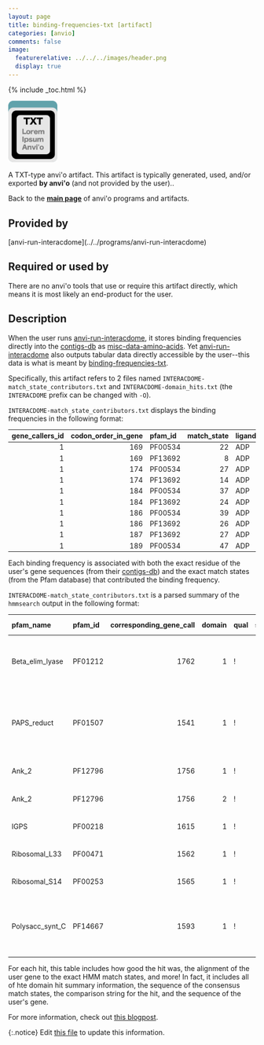 ```yaml
---
layout: page
title: binding-frequencies-txt [artifact]
categories: [anvio]
comments: false
image:
  featurerelative: ../../../images/header.png
  display: true
---
```



{% include _toc.html %}


<img src="../../images/icons/TXT.png" alt="TXT" style="width:100px; border:none" />

A TXT-type anvi'o artifact. This artifact is typically generated, used, and/or exported **by anvi'o** (and not provided by the user)..

Back to the **[main page](../../)** of anvi'o programs and artifacts.

## Provided by


<p style="text-align: left" markdown="1"><span class="artifact-p">[anvi-run-interacdome](../../programs/anvi-run-interacdome)</span></p>


## Required or used by


There are no anvi'o tools that use or require this artifact directly, which means it is most likely an end-product for the user.


## Description

When the user runs <span class="artifact-n">[anvi-run-interacdome](/software/anvio/help/7/programs/anvi-run-interacdome)</span>, it stores binding frequencies directly into the <span class="artifact-n">[contigs-db](/software/anvio/help/7/artifacts/contigs-db)</span> as <span class="artifact-n">[misc-data-amino-acids](/software/anvio/help/7/artifacts/misc-data-amino-acids)</span>. Yet <span class="artifact-n">[anvi-run-interacdome](/software/anvio/help/7/programs/anvi-run-interacdome)</span> also outputs tabular data directly accessible by the user--this data is what is meant by <span class="artifact-n">[binding-frequencies-txt](/software/anvio/help/7/artifacts/binding-frequencies-txt)</span>.

Specifically, this artifact refers to 2 files named `INTERACDOME-match_state_contributors.txt` and `INTERACDOME-domain_hits.txt` (the `INTERACDOME` prefix can be changed with `-O`). 

`INTERACDOME-match_state_contributors.txt` displays the binding frequencies in the following format:

|   gene_callers_id |   codon_order_in_gene | pfam_id   |   match_state | ligand   |   binding_freq |
|------------------:|----------------------:|:----------|--------------:|:---------|---------------:|
|                 1 |                   169 | PF00534   |            22 | ADP      |      0.687948  |
|                 1 |                   169 | PF13692   |             8 | ADP      |      0.595441  |
|                 1 |                   174 | PF00534   |            27 | ADP      |      0.735759  |
|                 1 |                   174 | PF13692   |            14 | ADP      |      0.595441  |
|                 1 |                   184 | PF00534   |            37 | ADP      |      0.0697656 |
|                 1 |                   184 | PF13692   |            24 | ADP      |      0.101399  |
|                 1 |                   186 | PF00534   |            39 | ADP      |      0.0697656 |
|                 1 |                   186 | PF13692   |            26 | ADP      |      0.101399  |
|                 1 |                   187 | PF13692   |            27 | ADP      |      0.201761  |
|                 1 |                   189 | PF00534   |            47 | ADP      |      0.0697656 |

Each binding frequency is associated with both the exact residue of the user's gene sequences (from their <span class="artifact-n">[contigs-db](/software/anvio/help/7/artifacts/contigs-db)</span>) and the exact match states (from the Pfam database) that contributed the binding frequency. 

`INTERACDOME-match_state_contributors.txt` is a parsed summary of the `hmmsearch` output in the following format:


| pfam_name       | pfam_id   |   corresponding_gene_call |   domain | qual   |   score |   bias |   c-evalue |   i-evalue |   hmm_start |   hmm_stop | hmm_bounds   |   ali_start |   ali_stop | ali_bounds   |   env_start |   env_stop | env_bounds   |   mean_post_prob | match_state_align                                                                                                                                                                                                     | comparison_align                                                                                                                                                                                                      | sequence_align                                                                                                                                                                                                        |   version |
|:----------------|:----------|--------------------------:|---------:|:-------|--------:|-------:|-----------:|-----------:|------------:|-----------:|:-------------|------------:|-----------:|:-------------|------------:|-----------:|:-------------|-----------------:|:----------------------------------------------------------------------------------------------------------------------------------------------------------------------------------------------------------------------|:----------------------------------------------------------------------------------------------------------------------------------------------------------------------------------------------------------------------|:----------------------------------------------------------------------------------------------------------------------------------------------------------------------------------------------------------------------|----------:|
| Beta_elim_lyase | PF01212   |                      1762 |        1 | !      |    20.9 |    0.1 |    1e-08   |    3.5e-06 |          33 |        169 | ..           |          44 |        177 | ..           |          34 |        215 | ..           |             0.72 | tvnrLedavaelfgke..aalfvpqGtaAnsill.kill.qr..geevivtepahihfdetgaiaelagvklrdlknkeaGkmdlekleaaikevgaheekiklisltvTnntagGqvvsleelrevaaiakkygiplhlDgA                                                                       | ++  +++ael+      + f+  Gt +++  l  + + +r  g+ +i++   h   +et    +  g +l  ++ +++G +++e+l+++i++     e i + +++v n+   G++ +++e+ ev  +a+  +i++h+D+                                                                          | LLQQARKQIAELINVSanEIYFTSGGTEGDNWVLkGTAIeKRefGNHIIISAVEHPAVTETAEQLVELGFELSYAPVDKEGRVKVEELQKLIRK-----ETILVSVMAVNNE--VGTIQPIKEISEV--LAEFPKIHFHVDAV                                                                       |        20 |
| PAPS_reduct     | PF01507   |                      1541 |        1 | !      |    36.1 |    0.1 |    3.6e-13 |    1.3e-10 |           2 |        164 | ..           |          21 |        231 | ..           |          20 |        234 | ..           |             0.79 | lvvsvsgGkdslVllhLalkafkpv....pvvfvdtghefpetiefvdeleeryglrlkvyepeeevaekinaekhgs.slyee.aaeriaKveplkk.................................aLekldedall..tGaRrdesksraklpiveidedfek.........slrvfPllnWteedvwqyilrenipynpLydqgfr | + +s+sgGkds  +++La  + ++      ++ ++ + ++  t++f++++e+  +++ +++     ++++ + + +++ + +   + e+ +   p  k                                   e++ ++a+   +G+R++es +r++     +++ +++          + ++Pl++W+  d+w+   + +++yn +y++ ++ | VYFSFSGGKDSGLMVQLANLVAEKLdrnfDLLILNIEANYTATVDFIKKIEQLPRVKNIYHFCLPFFEDNNTSFFQPQwKMWDPsEKEKWIHSLP--KnaitleniddglkkyyslsngnpdrflryfqnwYKEQYPQSAIScgVGIRAQESLHRHSAVTKGENKYKNRcwinitlegNILFYPLFDWKVGDIWAATFKCELEYNYIYEKMYK |        18 |
| Ank_2           | PF12796   |                      1756 |        1 | !      |    32.2 |    0   |    6.7e-12 |    2.3e-09 |          29 |         84 | .]           |          74 |        135 | ..           |          53 |        135 | ..           |             0.85 | aLhyAakngnleivklLle...h.a..adndgrtpLhyAarsghleivklLlekgadinlkd                                                                                                                                                        | aL  Aa + +++ vk +l+   + +  +d +g+tpL +A+ ++ +ei+k L+++gadinl++                                                                                                                                                        | ALLEAANQRDTKKVKEILQdttYqVdeVDTEGNTPLNIAVHNNDIEIAKALIDRGADINLQN                                                                                                                                                        |         6 |
| Ank_2           | PF12796   |                      1756 |        2 | !      |    28.5 |    0   |    9.5e-11 |    3.3e-08 |          22 |         75 | ..           |         199 |        265 | ..           |         195 |        267 | .]           |             0.76 | pn..k.ngktaLhyAak..ngnl...eivklLleha.....adndgrtpLhyAarsghleivklLle                                                                                                                                                   | ++  + +g taL+ A+   +gn    +ivklL+e++      dn+grt++ yA ++g++ei k+L +                                                                                                                                                   | IDfqNdFGYTALIEAVGlrEGNQlyqDIVKLLMENGadqsiKDNSGRTAMDYANQKGYTEISKILAQ                                                                                                                                                   |         6 |
| IGPS            | PF00218   |                      1615 |        1 | !      |    20.6 |    0.1 |    1.2e-08 |    4e-06   |         202 |        249 | ..           |         195 |        242 | ..           |          73 |        248 | ..           |             0.88 | LaklvpkdvllvaeSGiktredveklkeegvnafLvGeslmrqedvek                                                                                                                                                                      | +++lv+++++++ae  i+t+e+++++k+ gv ++ vG +++r ++ +k                                                                                                                                                                      | IKQLVQENICVIAEGKIHTPEQARQIKKLGVAGIVVGGAITRPQEIAK                                                                                                                                                                      |        20 |
| Ribosomal_L33   | PF00471   |                      1562 |        1 | !      |    66.6 |    1.5 |    1.1e-22 |    3.7e-20 |           2 |         47 | .]           |           4 |         49 | .]           |           3 |         49 | .]           |             0.97 | kvtLeCteCksrnYtttknkrntperLelkKYcprcrkhtlhkEtK                                                                                                                                                                        | +++LeC e+++r Y t+knkrn+perLelkKY p++r++ ++kE K                                                                                                                                                                        | NIILECVETGERLYLTSKNKRNNPERLELKKYSPKLRRRAIFKEVK                                                                                                                                                                        |        19 |
| Ribosomal_S14   | PF00253   |                      1565 |        1 | !      |    83.3 |    0.1 |    3.9e-28 |    1.3e-25 |           2 |         54 | .]           |          36 |         88 | ..           |          35 |         88 | ..           |             0.98 | laklprnssptrirnrCrvtGrprGvirkfgLsRicfRelAlkgelpGvkKaS                                                                                                                                                                 | laklpr+s+p+r+r r++ +GrprG++rkfg+sRi+fRel ++g +pGvkKaS                                                                                                                                                                 | LAKLPRDSNPNRLRLRDQTDGRPRGYMRKFGMSRIKFRELDHQGLIPGVKKAS                                                                                                                                                                 |        20 |
| Polysacc_synt_C | PF14667   |                      1593 |        1 | !      |    61.4 |   19.2 |    5.4e-21 |    1.9e-18 |           2 |        139 | ..           |         371 |        516 | ..           |         370 |        519 | ..           |             0.83 | LailalsiiflslstvlssiLqglgrqkialkalvigalvklilnllliplfgivGaaiatvlallvvavlnlyalrrllgikl...llrrllkpllaalvmgivvylllllllglllla...al..alllavlvgalvYllllll                                                                    | L+  ++s+ +l+++t++ siLq+l  +k+a+ ++ i++l+kli+++++i+lf  +G +iat+++ ++++++ +++l+r++ i++    ++   +++ +++vm i+ +l+l+++ ++   +   +l   + l +++g++v+ + l++                                                                    | LSATIISTSLLGIFTIVLSILQALSFHKKAMQITSITLLLKLIIQIPCIYLFKGYGLSIATIICTMFTTIIAYRFLSRKFDINPikyNRKYYSRLVYSTIVMTILSLLMLKIISSVYKFEstlQLffLISLIGCLGGVVFSVTLFR                                                                    |         5 |

For each hit, this table includes how good the hit was, the alignment of the user gene to the exact HMM match states, and more! In fact, it includes all of hte domain hit summary information, the sequence of the consensus match states, the comparison string for the hit, and the sequence of the user's gene. 

For more information, check out [this blogpost](https://merenlab.org/2020/07/22/interacdome/#6-storing-the-per-residue-binding-frequencies-into-the-contigs-database). 


{:.notice}
Edit [this file](https://github.com/merenlab/anvio/tree/master/anvio/docs/artifacts/binding-frequencies-txt.md) to update this information.

